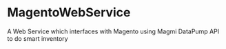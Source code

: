 # MagentoWebService
A Web Service which interfaces with Magento using Magmi DataPump API to do smart inventory
